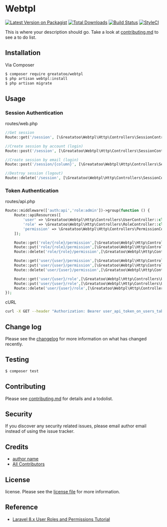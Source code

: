 # Webtpl

[![Latest Version on Packagist][ico-version]][link-packagist]
[![Total Downloads][ico-downloads]][link-downloads]
[![Build Status][ico-travis]][link-travis]
[![StyleCI][ico-styleci]][link-styleci]

This is where your description should go. Take a look at [contributing.md](contributing.md) to see a to do list.

## Installation

Via Composer

``` bash
$ composer require greatatoo/webtpl
$ php artisan webtpl:install
$ php artisan migrate
```

## Usage

### Session Authentication

routes/web.php

```php
//Get session
Route::get('/session', [\Greatatoo\Webtpl\Http\Controllers\SessionController::class, 'query']);

//Create session by account (login)
Route::post('/session', [\Greatatoo\Webtpl\Http\Controllers\SessionController::class, 'create']);

//Create session by email (login)
Route::post('/session/{column}', [\Greatatoo\Webtpl\Http\Controllers\SessionController::class, 'create']);

//Destroy session (logout)
Route::delete('/session', [\Greatatoo\Webtpl\Http\Controllers\SessionController::class, 'destroy']);
```

### Token Authentication

routes/api.php

```php
Route::middleware(['auth:api','role:admin'])->group(function () {
	Route::apiResources([
		'user' => \Greatatoo\Webtpl\Http\Controllers\UserController::class,
		'role' => \Greatatoo\Webtpl\Http\Controllers\RoleController::class,
		'permission' => \Greatatoo\Webtpl\Http\Controllers\PermissionController::class,
	]);

	Route::get('role/{role}/permission',[\Greatatoo\Webtpl\Http\Controllers\RolePermissionController::class,'show']);
	Route::put('role/{role}/permission',[\Greatatoo\Webtpl\Http\Controllers\RolePermissionController::class,'update']);
	Route::delete('role/{role}/permission',[\Greatatoo\Webtpl\Http\Controllers\RolePermissionController::class,'destroy']);

	Route::get('user/{user}/permission',[\Greatatoo\Webtpl\Http\Controllers\UserPermissionController::class,'show']);
	Route::put('user/{user}/permission',[\Greatatoo\Webtpl\Http\Controllers\UserPermissionController::class,'update']);
	Route::delete('user/{user}/permission',[\Greatatoo\Webtpl\Http\Controllers\UserPermissionController::class,'destroy']);

	Route::get('user/{user}/role',[\Greatatoo\Webtpl\Http\Controllers\UserRoleController::class,'show']);
	Route::put('user/{user}/role',[\Greatatoo\Webtpl\Http\Controllers\UserRoleController::class,'update']);
	Route::delete('user/{user}/role',[\Greatatoo\Webtpl\Http\Controllers\UserRoleController::class,'destroy']);
});
```

cURL

```bash
curl -X GET --header "Authorization: Bearer user_api_token_on_users_table"  http://localhost/api/role
```

## Change log

Please see the [changelog](changelog.md) for more information on what has changed recently.

## Testing

``` bash
$ composer test
```

## Contributing

Please see [contributing.md](contributing.md) for details and a todolist.

## Security

If you discover any security related issues, please email author email instead of using the issue tracker.

## Credits

- [author name][link-author]
- [All Contributors][link-contributors]

## License

license. Please see the [license file](license.md) for more information.

[ico-version]: https://img.shields.io/packagist/v/greatatoo/webtpl.svg?style=flat-square
[ico-downloads]: https://img.shields.io/packagist/dt/greatatoo/webtpl.svg?style=flat-square
[ico-travis]: https://img.shields.io/travis/greatatoo/webtpl/master.svg?style=flat-square
[ico-styleci]: https://styleci.io/repos/12345678/shield

[link-packagist]: https://packagist.org/packages/greatatoo/webtpl
[link-downloads]: https://packagist.org/packages/greatatoo/webtpl
[link-travis]: https://travis-ci.org/greatatoo/webtpl
[link-styleci]: https://styleci.io/repos/12345678
[link-author]: https://github.com/greatatoo
[link-contributors]: ../../contributors

## Reference

- [Laravel 8.x User Roles and Permissions Tutorial](https://www.codechief.org/article/user-roles-and-permissions-tutorial-in-laravel-without-packages)
